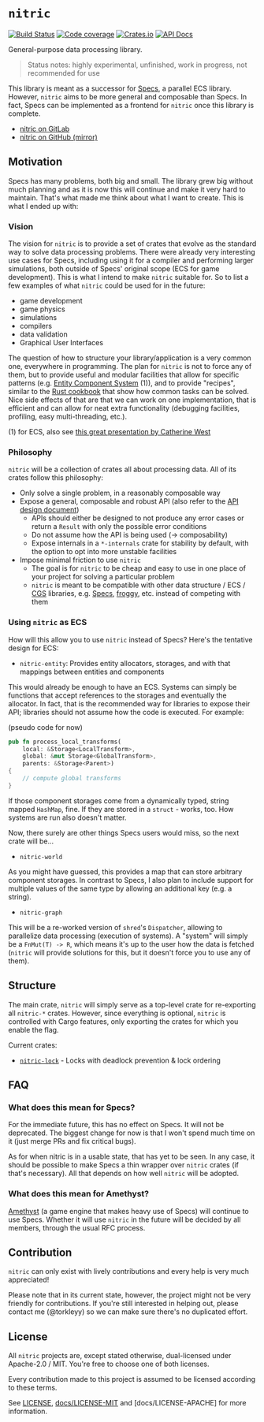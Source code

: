 # `nitric`

[![Build Status](https://img.shields.io/travis-ci/torkleyy/nitric.svg?style=flat-square)](https://travis-ci.org/torkleyy/nitric)
[![Code coverage](https://img.shields.io/codecov/c/gitlab/nitric/nitric/master.svg?style=flat-square)](https://codecov.io/gl/nitric/nitric/branch/master)
[![Crates.io](https://img.shields.io/crates/v/nitric.svg?style=flat-square)](https://crates.io/crates/nitric)
[![API Docs](https://img.shields.io/badge/API-on%20docs.rs-blue.svg?style=flat-square)](https://docs.rs/nitric)

General-purpose data processing library.

> Status notes: highly experimental, unfinished, work in progress, not recommended for use

This library is meant as a successor for [Specs], a parallel ECS library. However, `nitric` aims to be more general
and composable than Specs. In fact, Specs can be implemented as a frontend for `nitric` once this library is complete.

[Specs]: https://github.com/slide-rs/specs

* [nitric on GitLab](https://gitlab.com/nitric/nitric)
* [nitric on GitHub (mirror)](https://github.com/torkleyy/nitric)

## Motivation

Specs has many problems, both big and small. The library grew big without much planning and as it is now this will
continue and make it very hard to maintain. That's what made me think about what I want to create. This is what I
ended up with:

### Vision

The vision for `nitric` is to provide a set of crates that evolve as the standard way to solve data processing
problems. There were already very interesting use cases for Specs, including using it for a compiler and performing
larger simulations, both outside of Specs' original scope (ECS for game development). This is what I intend to make
`nitric` suitable for. So to list a few examples of what `nitric` could be used for in the future:

* game development
* game physics
* simulations
* compilers
* data validation
* Graphical User Interfaces

The question of how to structure your library/application is a very common one, everywhere in programming. The
plan for `nitric` is not to force any of them, but to provide useful and modular facilities that allow for specific
patterns (e.g. [Entity Component System] (1)), and to provide "recipes", similar to the [Rust cookbook] that show how
common tasks can be solved. Nice side effects of that are that we can work on one implementation, that is efficient
and can allow for neat extra functionality (debugging facilities, profiling, easy multi-threading, etc.).

(1) for ECS, also see [this great presentation by Catherine West][gpcw]

[gpcw]: https://kyren.github.io/rustconf_2018_slides/index.html
[Entity Component System]: https://en.wikipedia.org/wiki/Entity%E2%80%93component%E2%80%93system
[Rust cookbook]: https://rust-lang-nursery.github.io/rust-cookbook/

### Philosophy

`nitric` will be a collection of crates all about processing data. All of its crates follow this philosophy:

* Only solve a single problem, in a reasonably composable way
* Expose a general, composable and robust API (also refer to the [API design document](docs/API.md))
    * APIs should either be designed to not produce any error cases or return a `Result` with only the possible error
      conditions
    * Do not assume how the API is being used (-> composability)
    * Expose internals in a `*-internals` crate for stability by default, with the option to opt into more unstable
      facilities
* Impose minimal friction to use `nitric`
    * The goal is for `nitric` to be cheap and easy to use in one place of your project for solving a particular problem
    * `nitric` is meant to be compatible with other data structure / ECS / [CGS] libraries, e.g. [Specs], [froggy], etc.
      instead of competing with them

[froggy]: https://github.com/kvark/froggy
[CGS]: https://github.com/kvark/froggy/wiki/Component-Graph-System

### Using `nitric` as ECS

How will this allow you to use `nitric` instead of Specs? Here's the tentative design for ECS:

* `nitric-entity`: Provides entity allocators, storages, and with that mappings between entities and components

This would already be enough to have an ECS. Systems can simply be functions that accept references to the storages
and eventually the allocator. In fact, that is the recommended way for libraries to expose their API; libraries should
not assume how the code is executed. For example:

(pseudo code for now)

```rust
pub fn process_local_transforms(
    local: &Storage<LocalTransform>,
    global: &mut Storage<GlobalTransform>,
    parents: &Storage<Parent>)
{
    // compute global transforms    
}
```

If those component storages come from a dynamically typed, string mapped `HashMap`, fine. If they are stored in a 
`struct` - works, too. How systems are run also doesn't matter.

Now, there surely are other things Specs users would miss, so the next crate will be...

* `nitric-world`

As you might have guessed, this provides a map that can store arbitrary component storages. In contrast to Specs,
I also plan to include support for multiple values of the same type by allowing an additional key (e.g. a string).

* `nitric-graph`

This will be a re-worked version of `shred`'s `Dispatcher`, allowing to parallelize data processing (execution of
systems). A "system" will simply be a `FnMut(T) -> R`, which means it's up to the user how the data is fetched
(`nitric` will provide solutions for this, but it doesn't force you to use any of them).

## Structure

The main crate, `nitric` will simply serve as a top-level crate for re-exporting all `nitric-*` crates.
However, since everything is optional, `nitric` is controlled with Cargo features, only exporting the crates for which
you enable the flag.

Current crates:

* [`nitric-lock`] - Locks with deadlock prevention & lock ordering

[`nitric-lock`]: crates/nitric-lock/

## FAQ

### What does this mean for Specs?

For the immediate future, this has no effect on Specs. It will not be deprecated. The biggest change for now is that
I won't spend much time on it (just merge PRs and fix critical bugs).

As for when nitric is in a usable state, that has yet to be seen. In any case, it should be possible to make Specs a
thin wrapper over `nitric` crates (if that's necessary). All that depends on how well `nitric` will be adopted.

### What does this mean for Amethyst?

[Amethyst] (a game engine that makes heavy use of Specs) will continue to use Specs. Whether it will use `nitric` in
the future will be decided by all members, through the usual RFC process. 

[Amethyst]: https://github.com/amethyst/amethyst

## Contribution

`nitric` can only exist with lively contributions and every help is very much appreciated!

Please note that in its current state, however, the project might not be very friendly for contributions. If you're
still interested in helping out, please contact me (@torkleyy) so we can make sure there's no duplicated effort.

## License

All `nitric` projects are, except stated otherwise, dual-licensed under Apache-2.0 / MIT. You're free to choose one of
both licenses.

Every contribution made to this project is assumed to be licensed according to these terms.

See [LICENSE](LICENSE), [docs/LICENSE-MIT](docs/LICENSE-MIT) and [docs/LICENSE-APACHE] for more
information.
